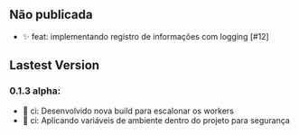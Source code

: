 ## Não publicada
- :sparkles: feat: implementando registro de informações com logging [#12]

## Lastest Version
### 0.1.3 alpha:

- :bricks: ci: Desenvolvido nova build para escalonar os workers
- :bricks: ci: Aplicando variáveis de ambiente dentro do projeto para segurança
